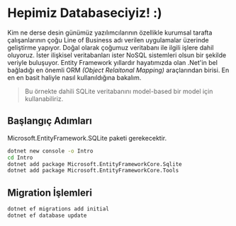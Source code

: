 # Hepimiz Databaseciyiz! :)

Kim ne derse desin günümüz yazılımcılarının özellikle kurumsal tarafta çalışanlarının çoğu Line of Business adı verilen uygulamalar üzerinde geliştirme yapıyor. Doğal olarak çoğumuz veritabanı ile ilgili işlere dahil oluyoruz. İster ilişkisel veritabanları ister NoSQL sistemleri olsun bir şekilde veriyle buluşuyor. Entity Framework yıllardır hayatımızda olan .Net'in bel bağladığı en önemli ORM _(Object Relaitonal Mapping)_ araçlarından birisi. En en en basit haliyle nasıl kullanıldığına bakalım.

>Bu örnekte dahili SQLite veritabanını model-based bir model için kullanabiliriz.  

## Başlangıç Adımları

Microsoft.EntityFramework.SQLite paketi gerekecektir.

```bash
dotnet new console -o Intro
cd Intro
dotnet add package Microsoft.EntityFrameworkCore.Sqlite
dotnet add package Microsoft.EntityFrameworkCore.Tools
```

## Migration İşlemleri

```bash
dotnet ef migrations add initial
dotnet ef database update
```
